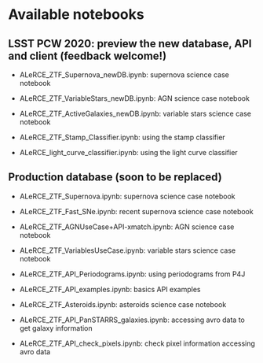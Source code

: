 # Available notebooks

## LSST PCW 2020: preview the new database, API and client (feedback welcome!)

* ALeRCE_ZTF_Supernova_newDB.ipynb: supernova science case notebook

* ALeRCE_ZTF_VariableStars_newDB.ipynb: AGN science case notebook

* ALeRCE_ZTF_ActiveGalaxies_newDB.ipynb: variable stars science case notebook

* ALeRCE_ZTF_Stamp_Classifier.ipynb: using the stamp classifier

* ALeRCE_light_curve_classifier.ipynb: using the light curve classifier

## Production database (soon to be replaced)

* ALeRCE_ZTF_Supernova.ipynb: supernova science case notebook

* ALeRCE_ZTF_Fast_SNe.ipynb: recent supernova science case notebook

* ALeRCE_ZTF_AGNUseCase+API-xmatch.ipynb: AGN science case notebook

* ALeRCE_ZTF_VariablesUseCase.ipynb: variable stars science case notebook

* ALeRCE_ZTF_API_Periodograms.ipynb: using periodograms from P4J

* ALeRCE_ZTF_API_examples.ipynb: basics API examples

* ALeRCE_ZTF_Asteroids.ipynb: asteroids science case notebook

* ALeRCE_ZTF_API_PanSTARRS_galaxies.ipynb: accessing avro data to get galaxy information

* ALeRCE_ZTF_API_check_pixels.ipynb: check pixel information accessing avro data





